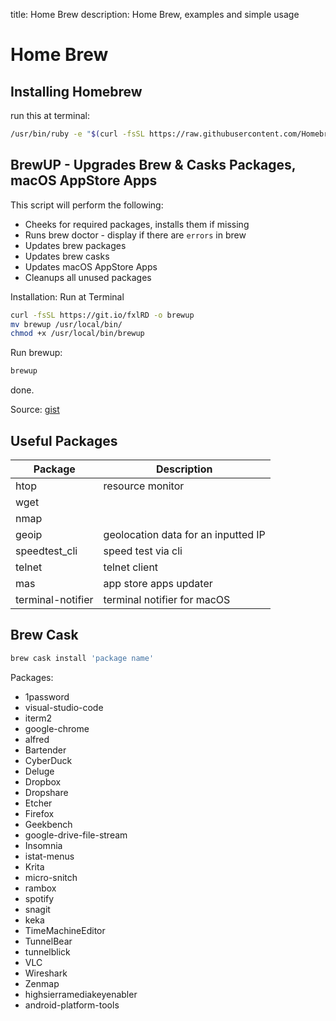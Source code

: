title: Home Brew
description: Home Brew, examples and simple usage

# Home Brew

## Installing Homebrew

run this at terminal:

```bash
/usr/bin/ruby -e "$(curl -fsSL https://raw.githubusercontent.com/Homebrew/install/master/install)"
```

## BrewUP - Upgrades Brew & Casks Packages, macOS AppStore Apps

This script will perform the following:

- Cheeks for required packages, installs them if missing
- Runs brew doctor - display if there are `errors` in brew
- Updates brew packages
- Updates brew casks
- Updates macOS AppStore Apps
- Cleanups all unused packages

Installation: Run at Terminal

```bash
curl -fsSL https://git.io/fxlRD -o brewup
mv brewup /usr/local/bin/
chmod +x /usr/local/bin/brewup
```

Run brewup:

```bash
brewup
```

done.

Source:
[gist](https://gist.github.com/fire1ce/f9b6645b4c8cff5b7229e5011a168a47)
<script src="https://gist.github.com/fire1ce/f9b6645b4c8cff5b7229e5011a168a47.js"></script>

## Useful Packages

| Package           | Description                         |
|-------------------|-------------------------------------|
| htop              | resource monitor                    |
| wget              |                                     |
| nmap              |                                     |
| geoip             | geolocation data for an inputted IP |
| speedtest_cli     | speed test via cli                  |
| telnet            | telnet client                       |
| mas               | app store apps updater              |
| terminal-notifier | terminal notifier for macOS         |

## Brew Cask

```bash
brew cask install 'package name'
```

Packages:

- 1password
- visual-studio-code
- iterm2
- google-chrome
- alfred
- Bartender
- CyberDuck
- Deluge
- Dropbox
- Dropshare
- Etcher
- Firefox
- Geekbench
- google-drive-file-stream
- Insomnia
- istat-menus
- Krita
- micro-snitch
- rambox
- spotify
- snagit
- keka
- TimeMachineEditor
- TunnelBear
- tunnelblick
- VLC
- Wireshark
- Zenmap
- highsierramediakeyenabler
- android-platform-tools